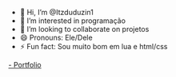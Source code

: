 - 👋 Hi, I’m @Itzduduzin1
- 👀 I’m interested in programação
- 💞️ I’m looking to collaborate on projetos
- 😄 Pronouns: Ele/Dele
- ⚡ Fun fact: Sou muito bom em lua e html/css

<!---
Itzduduzin1/Itzduduzin1 is a ✨ special ✨ repository because its `README.md` (this file) appears on your GitHub profile.
You can click the Preview link to take a look at your changes.
--->
<table>
  <a href="https://itzduduzin1.github.io/ducalofc-portfolio">- Portfolio</a>
</table>
